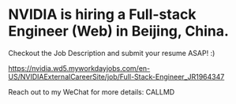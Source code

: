 # NVIDIA is hiring a Full-stack Engineer (Web) in Beijing, China.

Checkout the Job Description and submit your resume ASAP! :)

https://nvidia.wd5.myworkdayjobs.com/en-US/NVIDIAExternalCareerSite/job/Full-Stack-Engineer_JR1964347

Reach out to my WeChat for more details: CALLMD
<!--
**gaomd/gaomd** is a ✨ _special_ ✨ repository because its `README.md` (this file) appears on your GitHub profile.

Here are some ideas to get you started:

- 🔭 I’m currently working on ...
- 🌱 I’m currently learning ...
- 👯 I’m looking to collaborate on ...
- 🤔 I’m looking for help with ...
- 💬 Ask me about ...
- 📫 How to reach me: ...
- 😄 Pronouns: ...
- ⚡ Fun fact: ...
-->
